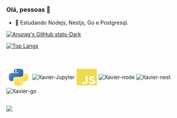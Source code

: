 ### Olá, pessoas 🐜

- 🌱 Estudando Nodejs, Nestjs, Go e Postgresql.

[![Anurag's GitHub stats-Dark](https://github-readme-stats.vercel.app/api?username=Cauaxavier&show_icons=true&theme=dark#gh-dark-mode-only)](https://github.com/Cauaxavier/github-readme-stats#gh-dark-mode-only)

[![Top Langs](https://github-readme-stats.vercel.app/api/top-langs/?username=Cauaxavier&hide)](https://github.com/anuraghazra/github-readme-stats)
##

<div style="display: inline_block"><br>
  <img align="center" alt="Xavier-Python" height="55" width="65" src="https://raw.githubusercontent.com/devicons/devicon/master/icons/python/python-original.svg">
  <img align="center" alt="Xavier-Jupyter" height="55" width="65" src="https://cdn.jsdelivr.net/gh/devicons/devicon/icons/jupyter/jupyter-original-wordmark.svg" />
  <img align="center" alt="Xavier-Js" height="45" width="55" src="https://raw.githubusercontent.com/devicons/devicon/master/icons/javascript/javascript-plain.svg"> 
  <img align="center" alt="Xavier-node" height="55" width="65" src="https://cdn.jsdelivr.net/gh/devicons/devicon/icons/nodejs/nodejs-original.svg" />
  <img align="center" alt="Xavier-nest" height="55" width="65" src="https://cdn.jsdelivr.net/gh/devicons/devicon/icons/nestjs/nestjs-plain.svg" />
  <img align="center" alt="Xavier-go" height="55" width="65" src="https://cdn.jsdelivr.net/gh/devicons/devicon/icons/go/go-original.svg" />
          
                          
        
</div>
  
  ##
  
  <div>
     <a href="https://www.linkedin.com/in/cauã-gomes-xavier-032020233" target="_blank"><img src="https://img.shields.io/badge/-LinkedIn-%230077B5?style=for-the-badge&logo=linkedin&logoColor=white" target="_blank"></a>
  </div>
